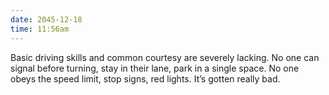 ```yaml
---
date: 2045-12-18
time: 11:56am
---
```

Basic driving skills and common courtesy are severely lacking. No one can signal before turning, stay in their lane, park in a single space. No one obeys the speed limit, stop signs, red lights. It’s gotten really bad.
